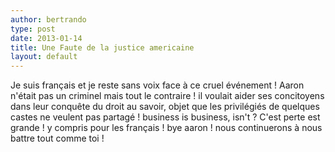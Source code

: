 ```yaml
---
author: bertrando
type: post
date: 2013-01-14
title: Une Faute de la justice americaine
layout: default
---
```

Je suis français et je reste sans voix face à ce cruel événement ! Aaron n'était pas un criminel mais tout le contraire !  il voulait aider ses concitoyens dans leur conquête du droit au savoir, objet que les privilégiés de quelques castes ne veulent pas partagé ! business is business, isn't ?
C'est perte est grande ! y compris pour les français ! bye aaron ! nous continuerons à nous battre tout comme toi !
